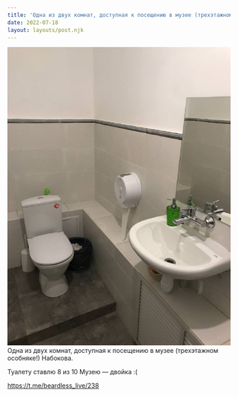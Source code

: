 ```yaml
---
title: 'Одна из двух комнат, доступная к посещению в музее (трехэтажном особняке!) Набокова. '
date: 2022-07-18
layout: layouts/post.njk
---
```


![](/img/AgACAgIAAx0CVDWW-AAD7mLVXVQjHEnd6YUbIAT5Kx8o681AAAKvujEbXaKpSkgR8z70pHyIAQADAgADcwADKQQ.jpg
)
Одна из двух комнат, доступная к посещению в музее (трехэтажном особняке!) Набокова. 

Туалету ставлю 8 из 10
Музею — двойка :(

https://t.me/beardless_live/238